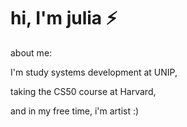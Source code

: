 # hi, I'm julia ⚡

about me:

I'm study systems development at UNIP,

taking the CS50 course at Harvard,

and in my free time, i'm artist :)
